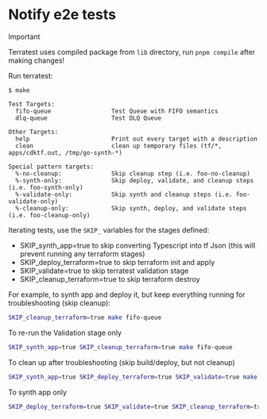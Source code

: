 # Notify e2e tests


> [!IMPORTANT]
> Terratest uses compiled package from `lib` directory, run `pnpm compile` after making changes!

Run terratest:

```console
$ make

Test Targets:
  fifo-queue                 Test Queue with FIFO semantics
  dlq-queue                  Test DLQ Queue

Other Targets:
  help                       Print out every target with a description
  clean                      clean up temporary files (tf/*, apps/cdktf.out, /tmp/go-synth-*)

Special pattern targets:
  %-no-cleanup:              Skip cleanup step (i.e. foo-no-cleanup)
  %-synth-only:              Skip deploy, validate, and cleanup steps (i.e. foo-synth-only)
  %-validate-only:           Skip synth and cleanup steps (i.e. foo-validate-only)
  %-cleanup-only:            Skip synth, deploy, and validate steps (i.e. foo-cleanup-only)
```

Iterating tests, use the `SKIP_` variables for the stages defined:

- SKIP_synth_app=true to skip converting Typescript into tf Json (this will prevent running any terraform stages)
- SKIP_deploy_terraform=true to skip terraform init and apply
- SKIP_validate=true to skip terratest validation stage
- SKIP_cleanup_terraform=true to skip terraform destroy

For example, to synth app and deploy it, but keep everything running for troubleshooting (skip cleanup):

```sh
SKIP_cleanup_terraform=true make fifo-queue
```

To re-run the Validation stage only

```sh
SKIP_synth_app=true SKIP_cleanup_terraform=true make fifo-queue
```

To clean up after troubleshooting (skip build/deploy, but not cleanup)

```sh
SKIP_synth_app=true SKIP_deploy_terraform=true SKIP_validate=true make fifo-queue
```

To synth app only

```sh
SKIP_deploy_terraform=true SKIP_validate=true SKIP_cleanup_terraform=true make fifo-queue
```
